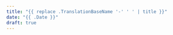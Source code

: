```yaml
---
title: "{{ replace .TranslationBaseName '-' ' ' | title }}"
date: "{{ .Date }}"
draft: true
---
```

